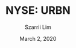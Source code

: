 ---
type: "report"
paper: "URBN_Szarrii_Lim.pdf"
author: "Szarrii Lim"
company: "Urban Outfitters, Inc."
date: "March 2, 2020"
summary: "Urban Outfitters, Inc. (“URBN”) is a portfolio of global consumer brands focused on providing fashion apparel, accessories, and home and lifestyle products. It is comprised of the brands: Urban Outfitters, Anthropologie, Free People, BHLDN, Terrain, Menus & Venues, and Nuuly."
title: "NYSE: URBN"
---